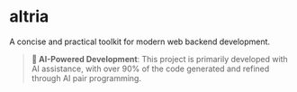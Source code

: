 # altria

A concise and practical toolkit for modern web backend development.

> **🤖 AI-Powered Development**: This project is primarily developed with AI assistance, with over 90% of the code generated and refined through AI pair programming.
